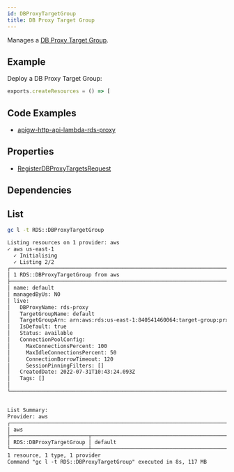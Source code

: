 ```yaml
---
id: DBProxyTargetGroup
title: DB Proxy Target Group
---
```


Manages a [DB Proxy Target Group](https://console.aws.amazon.com/rds/home?#databases:).

## Example

Deploy a DB Proxy Target Group:

```js
exports.createResources = () => [
```

## Code Examples

- [apigw-http-api-lambda-rds-proxy](https://github.com/grucloud/grucloud/tree/main/examples/aws/serverless-patterns/apigw-http-api-lambda-rds-proxy)

## Properties

- [RegisterDBProxyTargetsRequest](https://docs.aws.amazon.com/AWSJavaScriptSDK/v3/latest/clients/client-rds/modules/registerdbproxytargetsrequest.html)

## Dependencies

## List

```sh
gc l -t RDS::DBProxyTargetGroup
```

```txt
Listing resources on 1 provider: aws
✓ aws us-east-1
  ✓ Initialising
  ✓ Listing 2/2
┌─────────────────────────────────────────────────────────────────────────────────────────┐
│ 1 RDS::DBProxyTargetGroup from aws                                                      │
├─────────────────────────────────────────────────────────────────────────────────────────┤
│ name: default                                                                           │
│ managedByUs: NO                                                                         │
│ live:                                                                                   │
│   DBProxyName: rds-proxy                                                                │
│   TargetGroupName: default                                                              │
│   TargetGroupArn: arn:aws:rds:us-east-1:840541460064:target-group:prx-tg-09cfba247a764… │
│   IsDefault: true                                                                       │
│   Status: available                                                                     │
│   ConnectionPoolConfig:                                                                 │
│     MaxConnectionsPercent: 100                                                          │
│     MaxIdleConnectionsPercent: 50                                                       │
│     ConnectionBorrowTimeout: 120                                                        │
│     SessionPinningFilters: []                                                           │
│   CreatedDate: 2022-07-31T10:43:24.093Z                                                 │
│   Tags: []                                                                              │
│                                                                                         │
└─────────────────────────────────────────────────────────────────────────────────────────┘


List Summary:
Provider: aws
┌────────────────────────────────────────────────────────────────────────────────────────┐
│ aws                                                                                    │
├─────────────────────────┬──────────────────────────────────────────────────────────────┤
│ RDS::DBProxyTargetGroup │ default                                                      │
└─────────────────────────┴──────────────────────────────────────────────────────────────┘
1 resource, 1 type, 1 provider
Command "gc l -t RDS::DBProxyTargetGroup" executed in 8s, 117 MB
```
